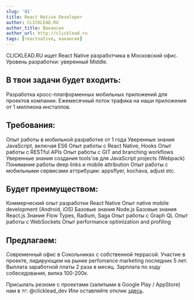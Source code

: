 ```yaml
---
slug: '01'
title: React Native Developer
author: CLICKLEAD.RU
author_title: Вакансия
author_url: http://clicklead.ru
tags: [reactnative, вакансия]
---
```


CLICKLEAD.RU ищет React Native разработчика в Московский офис.
Уровень разработки: уверенный Middle.

## В твои задачи будет входить:

Разработка кросс-платформенных мобильных приложений для проектов компании.
Ежемесячный поток трафика на наши приложения от 1 миллиона инсталлов.

## Требования:

Опыт работы в мобильной разработке от 1 года
Уверенные знания JavaScript, включая ES6
Опыт работы с React Native, Hooks
Опыт работы с RESTful APIs
Опыт работы с GIT and branching workflows
Уверенные знания создания tools'ов для JavaScript projects (Webpack)
Понимание работы deep links и mobile attribution
Опыт работы с мобильными сервисами аттрибуции: appsflyer, kochava, adjust etc.

## Будет преимуществом:

Коммерческий опыт разработки React Native
Опыт native mobile development (Android, iOS)
Базовые знания Node.js
Базовые знания React.js
Знание Flow Types, Radium, Saga
Опыт работы с Graph QL
Опыт работы с WebSockets
Опыт performance optimization and profiling

## Предлагаем:

Современный офис в Сокольниках с собственной террасой.
Участие в проекте, лидирующем на рынке perfomance marketing последних 5 лет.
Выплата заработной платы 2 раза в месяц.
Зарплата по ходу собеседования, вилка 100-200к.

Присылать резюме с проектами (залитыми в Google Play / AppStore) нам в тг: @clicklead_dev
Или оставляйте отклик [здесь](https://hh.ru/vacancy/41018558).
